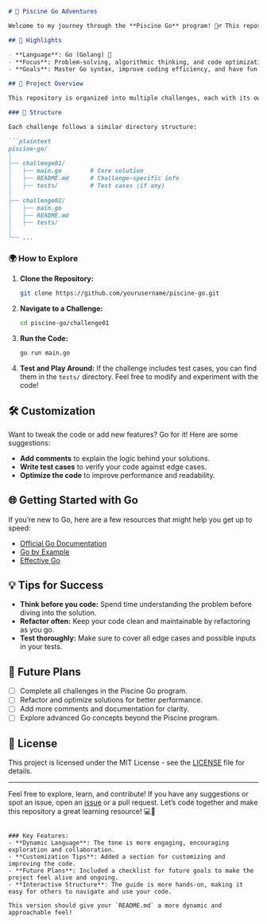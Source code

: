 

```markdown
# 🚀 Piscine Go Adventures

Welcome to my journey through the **Piscine Go** program! 🏊‍♂️ This repository is where I dive deep into the Go programming language, tackling a variety of challenges designed to sharpen my coding skills and problem-solving abilities. Whether you’re here to review, collaborate, or learn, I hope you find something useful!

## 🌟 Highlights

- **Language**: Go (Golang) 🐹
- **Focus**: Problem-solving, algorithmic thinking, and code optimization.
- **Goals**: Master Go syntax, improve coding efficiency, and have fun!

## 📂 Project Overview

This repository is organized into multiple challenges, each with its own directory. Every challenge is a stepping stone in mastering Go, ranging from basic syntax exercises to more complex projects.

### 📁 Structure

Each challenge follows a similar directory structure:

```plaintext
piscine-go/
│
├── challenge01/
│   ├── main.go        # Core solution
│   ├── README.md      # Challenge-specific info
│   ├── tests/         # Test cases (if any)
│
├── challenge02/
│   ├── main.go
│   ├── README.md
│   ├── tests/
│
└── ...
```

### 🌍 How to Explore

1. **Clone the Repository:**
   ```bash
   git clone https://github.com/yourusername/piscine-go.git
   ```

2. **Navigate to a Challenge:**
   ```bash
   cd piscine-go/challenge01
   ```

3. **Run the Code:**
   ```bash
   go run main.go
   ```

4. **Test and Play Around:**
   If the challenge includes test cases, you can find them in the `tests/` directory. Feel free to modify and experiment with the code!

## 🛠 Customization

Want to tweak the code or add new features? Go for it! Here are some suggestions:

- **Add comments** to explain the logic behind your solutions.
- **Write test cases** to verify your code against edge cases.
- **Optimize the code** to improve performance and readability.

## 🌐 Getting Started with Go

If you’re new to Go, here are a few resources that might help you get up to speed:

- [Official Go Documentation](https://golang.org/doc/)
- [Go by Example](https://gobyexample.com/)
- [Effective Go](https://golang.org/doc/effective_go.html)

## 💡 Tips for Success

- **Think before you code:** Spend time understanding the problem before diving into the solution.
- **Refactor often:** Keep your code clean and maintainable by refactoring as you go.
- **Test thoroughly:** Make sure to cover all edge cases and possible inputs in your tests.

## 🎯 Future Plans

- [ ] Complete all challenges in the Piscine Go program.
- [ ] Refactor and optimize solutions for better performance.
- [ ] Add more comments and documentation for clarity.
- [ ] Explore advanced Go concepts beyond the Piscine program.

## 📝 License

This project is licensed under the MIT License - see the [LICENSE](LICENSE) file for details.

---

Feel free to explore, learn, and contribute! If you have any suggestions or spot an issue, open an [issue](https://github.com/yourusername/piscine-go/issues) or a pull request. Let’s code together and make this repository a great learning resource! 💻🚀
```

### Key Features:
- **Dynamic Language**: The tone is more engaging, encouraging exploration and collaboration.
- **Customization Tips**: Added a section for customizing and improving the code.
- **Future Plans**: Included a checklist for future goals to make the project feel alive and ongoing.
- **Interactive Structure**: The guide is more hands-on, making it easy for others to navigate and use your code.

This version should give your `README.md` a more dynamic and approachable feel!
